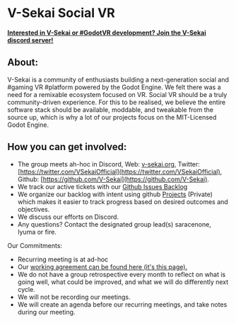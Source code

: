 # V-Sekai Social VR

**[Interested in V-Sekai or #GodotVR development? Join the V-Sekai discord server!](https://discord.gg/7BQDHesck8)**

## About:

V-Sekai is a community of enthusiasts building a next-generation social and #gaming VR #platform powered by the Godot Engine. We felt there was a need for a remixable ecosystem focused on VR. Social VR should be a truly community-driven experience. For this to be realised, we believe the entire software stack should be available, moddable, and tweakable from the source up, which is why a lot of our projects focus on the MIT-Licensed Godot Engine.

## How you can get involved:

- The group meets ah-hoc in Discord, Web: [v-sekai.org](https://v-sekai.org), Twitter: [https://twitter.com/VSekaiOfficial](https://twitter.com/VSekaiOfficial), Github: [https://github.com/V-Sekai](https://github.com/V-Sekai).
- We track our active tickets with our [Github Issues Backlog](../../issues/)
- We organize our backlog with intent using github [Projects](https://github.com/orgs/V-Sekai/projects/12) (Private) which makes it easier to track progress based on desired outcomes and objectives.
- We discuss our efforts on Discord.
- Any questions? Contact the designated group lead(s) saracenone, lyuma or fire.

Our Commitments: 

- Recurring meeting is at ad-hoc
- Our [working agreement can be found here (it's this page).](https://github.com/V-Sekai/V-Sekai.github.io) 
- We do not have a group retrospective every month to reflect on what is going well, what could be improved, and what we will do differently next cycle. 
- We will not be recording our meetings.
- We will create an agenda before our recurring meetings, and take notes during our meeting. 
